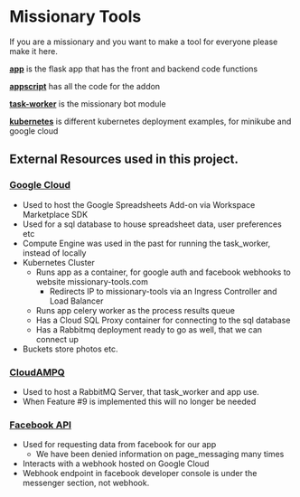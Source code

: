 # Missionary Tools

If you are a missionary and you want to make a tool for everyone please make it here.

[**app**](app/) is the flask app that has the front and backend code functions

[**appscript**](appscript/) has all the code for the addon

[**task-worker**](task-worker/) is the missionary bot module

[**kubernetes**](kubernetes/) is different kubernetes deployment examples, for minikube and google cloud

## External Resources used in this project.

### [Google Cloud](https://cloud.google.com/gcp/)
- Used to host the Google Spreadsheets Add-on via Workspace Marketplace SDK
- Used for a sql database to house spreadsheet data, user preferences etc
- Compute Engine was used in the past for running the task_worker, instead of locally
- Kubernetes Cluster
  - Runs app as a container, for google auth and facebook webhooks to website missionary-tools.com
    - Redirects IP to missionary-tools via an Ingress Controller and Load Balancer 
  - Runs app celery worker as the process results queue
  - Has a Cloud SQL Proxy container for connecting to the sql database
  - Has a Rabbitmq deployment ready to go as well, that we can connect up
- Buckets store photos etc.

### [CloudAMPQ](https://customer.cloudamqp.com/)
- Used to host a RabbitMQ Server, that task_worker and app use.
- When Feature #9 is implemented this will no longer be needed

### [Facebook API](https://developers.facebook.com/apps/)
- Used for requesting data from facebook for our app
  - We have been denied information on page_messaging many times
- Interacts with a webhook hosted on Google Cloud
- Webhook endpoint in facebook developer console is under the messenger section, not webhook.
